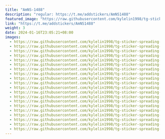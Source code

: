 ```yaml
---
title: "AmNS-1488"
description: "regular: https://t.me/addstickers/AmNS1488"
featured_image: "https://raw.githubusercontent.com/kylelin1998/tg-sticker-spreading-worldwide-images/main/img/929b93c4-e1e5-43b9-a62d-90d727d94165.jpg"
link: "https://t.me/addstickers/AmNS1488"
weight: 3
date: 2024-01-16T23:05:21+08:00
images:
  - https://raw.githubusercontent.com/kylelin1998/tg-sticker-spreading-worldwide-images/main/img/929b93c4-e1e5-43b9-a62d-90d727d94165.jpg
  - https://raw.githubusercontent.com/kylelin1998/tg-sticker-spreading-worldwide-images/main/img/f83e74e4-6155-41f4-97a6-af6e32d6ab81.jpg
  - https://raw.githubusercontent.com/kylelin1998/tg-sticker-spreading-worldwide-images/main/img/6147123a-039f-4c36-ac06-9f6566205724.jpg
  - https://raw.githubusercontent.com/kylelin1998/tg-sticker-spreading-worldwide-images/main/img/f3cf332f-c8b1-4bae-ba01-2a92795ab779.jpg
  - https://raw.githubusercontent.com/kylelin1998/tg-sticker-spreading-worldwide-images/main/img/d01c9d46-98db-49eb-9f15-c49f3c26dcb9.jpg
  - https://raw.githubusercontent.com/kylelin1998/tg-sticker-spreading-worldwide-images/main/img/9004b5e5-03f7-44ce-8415-94f1fb909d03.jpg
  - https://raw.githubusercontent.com/kylelin1998/tg-sticker-spreading-worldwide-images/main/img/3134509b-6e90-43a0-b30f-e7bbf973f659.jpg
  - https://raw.githubusercontent.com/kylelin1998/tg-sticker-spreading-worldwide-images/main/img/5906e126-0901-4005-a8e8-52e974699754.jpg
  - https://raw.githubusercontent.com/kylelin1998/tg-sticker-spreading-worldwide-images/main/img/cb37d624-8d67-449d-a084-5b77f7bf45c9.jpg
  - https://raw.githubusercontent.com/kylelin1998/tg-sticker-spreading-worldwide-images/main/img/33cd15ab-fc14-422c-9155-f73e57048b37.jpg
  - https://raw.githubusercontent.com/kylelin1998/tg-sticker-spreading-worldwide-images/main/img/4ab9a0a8-f4ab-4dda-a846-d94e56577a87.jpg
  - https://raw.githubusercontent.com/kylelin1998/tg-sticker-spreading-worldwide-images/main/img/8bd4592b-a663-43ca-971e-1df6951c3774.jpg
  - https://raw.githubusercontent.com/kylelin1998/tg-sticker-spreading-worldwide-images/main/img/e2588269-2146-4ae9-a5df-959567083f67.jpg
  - https://raw.githubusercontent.com/kylelin1998/tg-sticker-spreading-worldwide-images/main/img/e3a3fa5c-b447-4f71-ba65-9b557a01f217.jpg
  - https://raw.githubusercontent.com/kylelin1998/tg-sticker-spreading-worldwide-images/main/img/047c91ca-b3f1-4239-9e85-ddecd31265a8.jpg
  - https://raw.githubusercontent.com/kylelin1998/tg-sticker-spreading-worldwide-images/main/img/dcbfab6c-bb53-465a-992a-c52afcb068e8.jpg
  - https://raw.githubusercontent.com/kylelin1998/tg-sticker-spreading-worldwide-images/main/img/ff24d04b-90f5-4e71-90d4-3e4db2869ca4.jpg
  - https://raw.githubusercontent.com/kylelin1998/tg-sticker-spreading-worldwide-images/main/img/c65b2d22-bcde-451d-9911-44805a86e302.jpg
  - https://raw.githubusercontent.com/kylelin1998/tg-sticker-spreading-worldwide-images/main/img/74f80fe4-4313-4fc1-a350-53f0e7d5b283.jpg
  - https://raw.githubusercontent.com/kylelin1998/tg-sticker-spreading-worldwide-images/main/img/3bc214e8-0ce6-4241-8592-0f0c7e286eea.jpg
---
```

